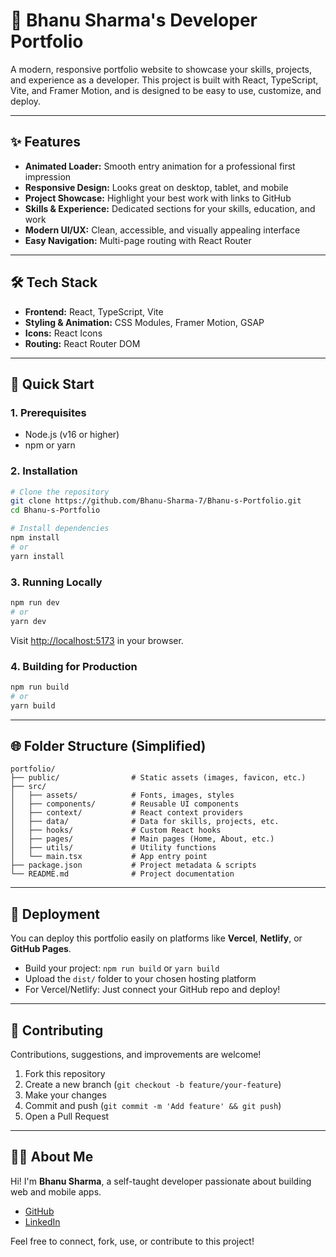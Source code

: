 # 🚀 Bhanu Sharma's Developer Portfolio

A modern, responsive portfolio website to showcase your skills, projects, and experience as a developer. This project is built with React, TypeScript, Vite, and Framer Motion, and is designed to be easy to use, customize, and deploy.

---

## ✨ Features

- **Animated Loader:** Smooth entry animation for a professional first impression
- **Responsive Design:** Looks great on desktop, tablet, and mobile
- **Project Showcase:** Highlight your best work with links to GitHub
- **Skills & Experience:** Dedicated sections for your skills, education, and work
- **Modern UI/UX:** Clean, accessible, and visually appealing interface
- **Easy Navigation:** Multi-page routing with React Router

---

## 🛠️ Tech Stack

- **Frontend:** React, TypeScript, Vite
- **Styling & Animation:** CSS Modules, Framer Motion, GSAP
- **Icons:** React Icons
- **Routing:** React Router DOM

---

## 🏁 Quick Start

### 1. Prerequisites
- Node.js (v16 or higher)
- npm or yarn

### 2. Installation
```bash
# Clone the repository
git clone https://github.com/Bhanu-Sharma-7/Bhanu-s-Portfolio.git
cd Bhanu-s-Portfolio

# Install dependencies
npm install
# or
yarn install
```

### 3. Running Locally
```bash
npm run dev
# or
yarn dev
```
Visit [http://localhost:5173](http://localhost:5173) in your browser.

### 4. Building for Production
```bash
npm run build
# or
yarn build
```

---

## 🌐 Folder Structure (Simplified)

```
portfolio/
├── public/                # Static assets (images, favicon, etc.)
├── src/
│   ├── assets/            # Fonts, images, styles
│   ├── components/        # Reusable UI components
│   ├── context/           # React context providers
│   ├── data/              # Data for skills, projects, etc.
│   ├── hooks/             # Custom React hooks
│   ├── pages/             # Main pages (Home, About, etc.)
│   ├── utils/             # Utility functions
│   └── main.tsx           # App entry point
├── package.json           # Project metadata & scripts
└── README.md              # Project documentation
```

---

## 🚢 Deployment

You can deploy this portfolio easily on platforms like **Vercel**, **Netlify**, or **GitHub Pages**.

- Build your project: `npm run build` or `yarn build`
- Upload the `dist/` folder to your chosen hosting platform
- For Vercel/Netlify: Just connect your GitHub repo and deploy!

---

## 🤝 Contributing

Contributions, suggestions, and improvements are welcome!

1. Fork this repository
2. Create a new branch (`git checkout -b feature/your-feature`)
3. Make your changes
4. Commit and push (`git commit -m 'Add feature' && git push`)
5. Open a Pull Request

---

## 🙋‍♂️ About Me

Hi! I'm **Bhanu Sharma**, a self-taught developer passionate about building web and mobile apps.

- [GitHub](https://github.com/Bhanu-Sharma-7)
- [LinkedIn](https://www.linkedin.com/in/bhanu-sharma-7/)

Feel free to connect, fork, use, or contribute to this project!
